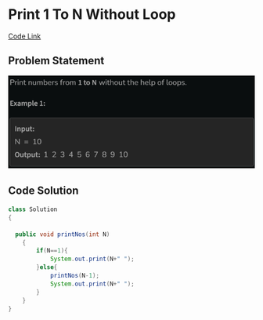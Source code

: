 # Print 1 To N Without Loop

[Code Link](https://www.geeksforgeeks.org/problems/print-1-to-n-without-using-loops-1587115620/1?utm_source=youtube&utm_medium=collab_striver_ytdescription&utm_campaign=print-1-to-n-without-using-loops)

## Problem Statement

![Problem Statement](image-9.png)

## Code Solution

```java
class Solution
{

  public void printNos(int N)
    {
        if(N==1){
            System.out.print(N+" ");
        }else{
            printNos(N-1);
            System.out.print(N+" ");
        }
    }
}
```
